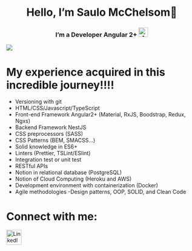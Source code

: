 <h1 align=center>Hello, I’m Saulo McChelsom👋</h1> 

<h3 align=center>I’m a Developer Angular 2+ <a target="_blank"><img src="https://avatars.githubusercontent.com/u/139426?s=200&v=4" alt="Angular" height="25"></a></h3> 


![](https://komarev.com/ghpvc/?username=saulomcchelsom&color=blue)

# My experience acquired in this incredible journey!!!!

- Versioning with git
- HTML/CSS/Javascript/TypeScript
- Front-end Framework Angular2+ (Material, RxJS, Boodstrap,
Redux, Ngxs)
- Backend Framework NestJS
- CSS preprocessors (SASS)
- CSS Patterns (BEM, SMACSS...)
- Solid knowledge in ES6+
- Linters (Prettier, TSLint/ESlint)
- Integration test or unit test
- RESTful APIs
- Notion in relational database (PostgreSQL)
- Notion of Cloud Computing (Heroku and AWS)
- Development environment with containerization (Docker)
- Agile methodologies
 -Design patterns, OOP, SOLID, and Clean Code

# Connect with me:
<div>
  <a href="https://www.linkedin.com/in/saulomcchelsom/" target="_blank"><img src="https://cdn.iconscout.com/icon/free/png-128/linkedin-160-461814.png" alt="LinkedIn" height="40"></a>&nbsp;
</div>

</br>

</br>

</br>
</br>

<!---
CaioMouraSud/CaioMouraSud is a ✨ special ✨ repository because its `README.md` (this file) appears on your GitHub profile.
You can click the Preview link to take a look at your changes.
--->

